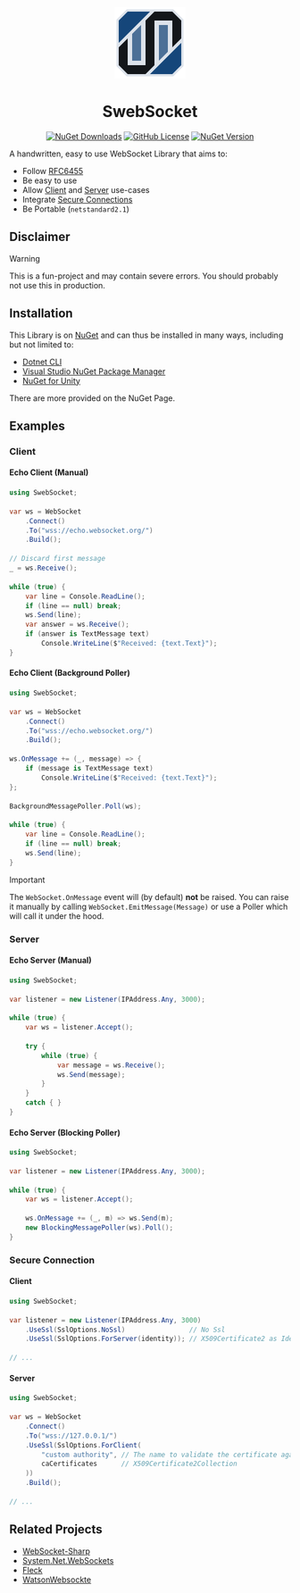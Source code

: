 
<p align="center">
    <a href="https://github.com/luca-schlecker/SwebSocket"><img src="https://raw.githubusercontent.com/luca-schlecker/SwebSocket/main/icon.png" /></a>
</p>
<h1 align="center">SwebSocket</h1>
<p align="center">
    <a href="https://www.nuget.org/packages/SwebSocket"><img src="https://img.shields.io/nuget/dt/SwebSocket" alt="NuGet Downloads" /></a>
    <a href="https://github.com/luca-schlecker/SwebSocket/blob/main/LICENSE.md"><img src="https://img.shields.io/github/license/luca-schlecker/SwebSocket" alt="GitHub License" /></a>
    <a href="https://www.nuget.org/packages/SwebSocket"><img src="https://img.shields.io/nuget/v/SwebSocket" alt="NuGet Version" /></a>
</p>

A handwritten, easy to use WebSocket Library that aims to:
- Follow [RFC6455](https://datatracker.ietf.org/doc/html/rfc6455)
- Be easy to use
- Allow [Client](#client) and [Server](#server) use-cases
- Integrate [Secure Connections](#secure-connection)
- Be Portable (`netstandard2.1`)

## Disclaimer

> [!WARNING]
> This is a fun-project and may contain severe errors. You should probably not use this in production.

## Installation

This Library is on [NuGet](https://www.nuget.org/packages/SwebSocket) and can thus be installed in many ways, including but not limited to:
- [Dotnet CLI](https://learn.microsoft.com/nuget/consume-packages/install-use-packages-dotnet-cli)
- [Visual Studio NuGet Package Manager](https://learn.microsoft.com/nuget/consume-packages/install-use-packages-visual-studio)
- [NuGet for Unity](https://github.com/GlitchEnzo/NuGetForUnity)

There are more provided on the NuGet Page.

## Examples
### Client
#### Echo Client (Manual)
```cs
using SwebSocket;

var ws = WebSocket
    .Connect()
    .To("wss://echo.websocket.org/")
    .Build();

// Discard first message
_ = ws.Receive();

while (true) {
    var line = Console.ReadLine();
    if (line == null) break;
    ws.Send(line);
    var answer = ws.Receive();
    if (answer is TextMessage text)
        Console.WriteLine($"Received: {text.Text}");
}
```

#### Echo Client (Background Poller)
```cs
using SwebSocket;

var ws = WebSocket
    .Connect()
    .To("wss://echo.websocket.org/")
    .Build();

ws.OnMessage += (_, message) => {
    if (message is TextMessage text)
        Console.WriteLine($"Received: {text.Text}");
};

BackgroundMessagePoller.Poll(ws);

while (true) {
    var line = Console.ReadLine();
    if (line == null) break;
    ws.Send(line);
}
```

> [!IMPORTANT]
> The `WebSocket.OnMessage` event will (by default) **not** be raised.
> You can raise it manually by calling `WebSocket.EmitMessage(Message)` or use a Poller which will call it under the hood.

### Server
#### Echo Server (Manual)
```cs
using SwebSocket;

var listener = new Listener(IPAddress.Any, 3000);

while (true) {
    var ws = listener.Accept();

    try {
        while (true) {
            var message = ws.Receive();
            ws.Send(message);
        }
    }
    catch { }
}
```

#### Echo Server (Blocking Poller)
```cs
using SwebSocket;

var listener = new Listener(IPAddress.Any, 3000);

while (true) {
    var ws = listener.Accept();

    ws.OnMessage += (_, m) => ws.Send(m);
    new BlockingMessagePoller(ws).Poll();
}
```

### Secure Connection
#### Client
```cs
using SwebSocket;

var listener = new Listener(IPAddress.Any, 3000)
    .UseSsl(SslOptions.NoSsl)                // No Ssl
    .UseSsl(SslOptions.ForServer(identity)); // X509Certificate2 as Identity

// ...
```
#### Server
```cs
using SwebSocket;

var ws = WebSocket
    .Connect()
    .To("wss://127.0.0.1/")
    .UseSsl(SslOptions.ForClient(
        "custom authority", // The name to validate the certificate against
        caCertificates      // X509Certificate2Collection
    ))
    .Build();

// ...
```

## Related Projects
- [WebSocket-Sharp](https://github.com/sta/websocket-sharp)
- [System.Net.WebSockets](https://learn.microsoft.com/en-us/dotnet/api/system.net.websockets)
- [Fleck](https://github.com/statianzo/Fleck)
- [WatsonWebsockte](https://github.com/jchristn/WatsonWebsocket)